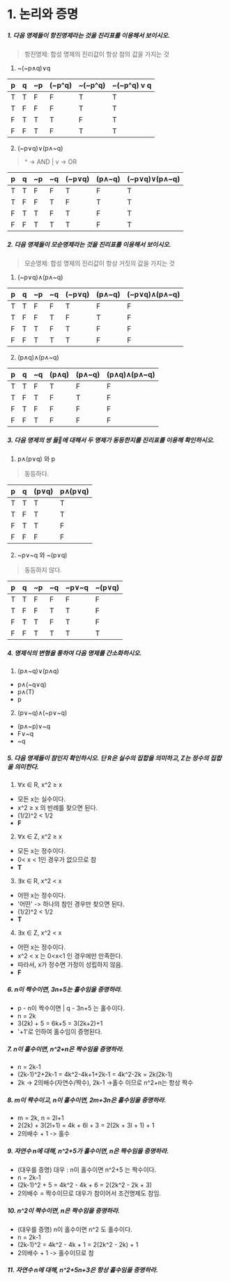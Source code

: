 # 1. 논리와 증명 

##### 1. 다음 명제들이 항진명제라는 것을 진리표를 이용해서 보이시오.

>  항진명제: 합성 명제의 진리값이 항상 참의 값을 가지는 것

1. ~(~p∧q)∨q

| p    | q    | ~p   | (~p^q) | ~(~p^q) | ~(~p^q) v q |
| ---- | ---- | ---- | ------ | ------- | ----------- |
| T    | T    | F    | F      | T       | T           |
| T    | F    | F    | F      | T       | T           |
| F    | T    | T    | T      | F       | T           |
| F    | F    | T    | F      | T       | T           |

2. (~p∨q)∨(p∧~q)

> ^ -> AND    |   v -> OR

| p    | q    | ~p   | ~q   | (~p∨q) | (p∧~q) | (~p∨q)∨(p∧~q) |
| ---- | ---- | ---- | ---- | ------ | ------ | ------------- |
| T    | T    | F    | F    | T      | F      | T             |
| T    | F    | F    | T    | F      | T      | T             |
| F    | T    | T    | F    | T      | F      | T             |
| F    | F    | T    | T    | T      | F      | T             |



##### 2. 다음 명제들이 모순명제라는 것을 진리표를 이용해서 보이시오.

> 모순명제: 합성 명제의 진리값이 항상 거짓의 값을 가지는 것

1. (~p∨q)∧(p∧~q)

| p    | q    | ~p   | ~q   | (~p∨q) | (p∧~q) | (~p∨q)∧(p∧~q) |
| ---- | ---- | ---- | ---- | ------ | ------ | ------------- |
| T    | T    | F    | F    | T      | F      | F             |
| T    | F    | F    | T    | F      | T      | F             |
| F    | T    | T    | F    | T      | F      | F             |
| F    | F    | T    | T    | T      | F      | F             |

2. (p∧q)∧(p∧~q)

| p    | q    | ~q   | (p∧q) | (p∧~q) | (p∧q)∧(p∧~q) |
| ---- | ---- | ---- | ----- | ------ | ------------ |
| T    | T    | F    | T     | F      | F            |
| T    | F    | T    | F     | T      | F            |
| F    | T    | F    | F     | F      | F            |
| F    | F    | T    | F     | F      | F            |

##### 3. 다음 명제의 쌍 들에 대해서 두 명제가 동등한지를 진리표를 이용해 확인하시오.

1. p∧(p∨q) 와 p 

> 동등하다.

| p    | q    | (p∨q) | p∧(p∨q) |
| ---- | ---- | ----- | ------- |
| T    | T    | T     | T       |
| T    | F    | T     | T       |
| F    | T    | T     | F       |
| F    | F    | F     | F       |

2. ~p∨~q 와 ~(p∨q)    

> 동등하지 않다.

| p    | q    | ~p   | ~q   | ~p∨~q | ~(p∨q) |
| ---- | ---- | ---- | ---- | ----- | ------ |
| T    | T    | F    | F    | F     | F      |
| T    | F    | F    | T    | T     | F      |
| F    | T    | T    | F    | T     | F      |
| F    | F    | T    | T    | T     | T      |

##### 4. 명제식의 변형을 통하여 다음 명제를 간소화하시오.

1. (p∧~q)∨(p∧q)

- p∧(~q∨q)
- p∧(T)
- p

2. (p∨~q)∧(~p∨~q)

- (p∧~p)∨~q
- F∨~q
- ~q

##### 5. 다음 명제들이 참인지 확인하시오. 단 R은 실수의 집합을 의미하고, Z는 정수의 집합을 의미한다.

1. ∀x ∈ R, x^2 ≥ x

- 모든 x는 실수이다. 
- x^2 ≥ x 의 반례를 찾으면 된다.
- (1/2)^2 < 1/2
- **F**

2.  ∀x ∈ Z, x^2 ≥ x

- 모든 x는 정수이다.
- 0< x < 1인 경우가 없으므로 참
- **T**

3.  ∃x ∈ R, x^2 < x

- 어떤 x는 정수이다.
- '어떤' -> 하나의 참인 경우만 찾으면 된다.
- (1/2)^2 < 1/2  
- **T**

4. ∃x ∈ Z, x^2 < x

- 어떤 x는 정수이다.
- x^2 < x 는 0<x<1 인 경우에만 만족한다.
- 따라서, x가 정수면 가정이 성립하지 않음.
- **F**

##### 6. n이 짝수이면, 3n+5는 홀수임을 증명하라.

- p - n이 짝수이면 | q - 3n+5 는 홀수이다.
- n = 2k
- 3(2k) + 5 = 6k+5 = 3(2k+2)+1
- '+1'로 인하여 홀수임이 증명된다.

##### 7. n이 홀수이면, n^2+n은 짝수임을 증명하라.

- n = 2k-1
- (2k-1)^2+2k-1 = 4k^2-4k+1+2k-1 = 4k^2-2k = 2k(2k-1)
- 2k -> 2의배수(자연수/짝수), 2k-1 ->홀수 이므로 n^2+n는 항상 짝수

##### 8. m이 짝수이고, n이 홀수이면, 2m+3n은 홀수임을 증명하라.

- m = 2k, n = 2l+1
- 2(2k) + 3(2l+1) = 4k + 6l + 3 = 2(2k + 3l + 1) + 1
- 2의배수 + 1 -> 홀수 

##### 9. 자연수 n에 대해, n^2+5가 홀수이면, n은 짝수임을 증명하라.

- (대우를 증명) 대우 : n이 홀수이면 n^2+5 는 짝수이다.
- n = 2k-1
- (2k-1)^2 + 5 = 4k^2 - 4k + 6 = 2(2k^2 - 2k + 3)
- 2의배수 = 짝수이므로 대우가 참이어서 조건명제도 참임.

##### 10. n^2이 짝수이면, n은 짝수임을 증명하라.

- (대우를 증명) n이 홀수이면 n^2 도 홀수이다.
- n = 2k-1
- (2k-1)^2 = 4k^2 - 4k + 1 = 2(2k^2 - 2k) + 1
- 2의배수 + 1 -> 홀수이므로 참 

##### 11. 자연수 n에 대해, n^2+5n+3은 항상 홀수임을 증명하라.

